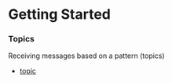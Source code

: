 # Getting Started

###  Topics

Receiving messages based on a pattern (topics)
* [topic](https://www.rabbitmq.com/tutorials/tutorial-five-spring-amqp.html)

